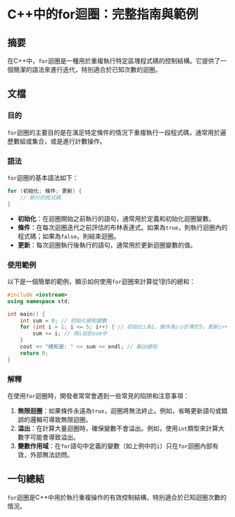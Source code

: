 <!--
Meta Description: # C++中的for迴圈：完整指南與範例 ## 摘要 在C++中，`for`迴圈是一種用於重複執行特定區塊程式碼的控制結構。它提供了一個簡潔的語法來進行迭代，特別適合於已知次數的迴圈。 ## 文檔 ### 目的 `for`迴圈的主要目的是在滿足特定條件的情況下重複執行一段程式碼，通常用於遍歷數組或集...
Meta Keywords: int, sum, cpp, 初始化, 如果為
-->

# C++中的for迴圈：完整指南與範例

## 摘要
在C++中，`for`迴圈是一種用於重複執行特定區塊程式碼的控制結構。它提供了一個簡潔的語法來進行迭代，特別適合於已知次數的迴圈。

## 文檔
### 目的
`for`迴圈的主要目的是在滿足特定條件的情況下重複執行一段程式碼，通常用於遍歷數組或集合，或是進行計數操作。

### 語法
`for`迴圈的基本語法如下：

```cpp
for (初始化; 條件; 更新) {
    // 執行的程式碼
}
```

- **初始化**：在迴圈開始之前執行的語句，通常用於定義和初始化迴圈變數。
- **條件**：在每次迴圈迭代之前評估的布林表達式。如果為`true`，則執行迴圈內的程式碼；如果為`false`，則結束迴圈。
- **更新**：每次迴圈執行後執行的語句，通常用於更新迴圈變數的值。

### 使用範例
以下是一個簡單的範例，顯示如何使用`for`迴圈來計算從1到5的總和：

```cpp
#include <iostream>
using namespace std;

int main() {
    int sum = 0; // 初始化總和變數
    for (int i = 1; i <= 5; i++) { // 初始化i為1，條件為i小於等於5，更新i++
        sum += i; // 將i加到sum中
    }
    cout << "總和是: " << sum << endl; // 輸出總和
    return 0;
}
```

### 解釋
在使用`for`迴圈時，開發者常常會遇到一些常見的陷阱和注意事項：

1. **無限迴圈**：如果條件永遠為`true`，迴圈將無法終止。例如，省略更新語句或錯誤的邏輯可導致無限迴圈。
2. **溢出**：在計算大量迴圈時，確保變數不會溢出。例如，使用`int`類型來計算大數字可能會導致溢出。
3. **變數作用域**：在`for`語句中定義的變數（如上例中的`i`）只在`for`迴圈內部有效，外部無法訪問。

## 一句總結
`for`迴圈是C++中用於執行重複操作的有效控制結構，特別適合於已知迴圈次數的情況。